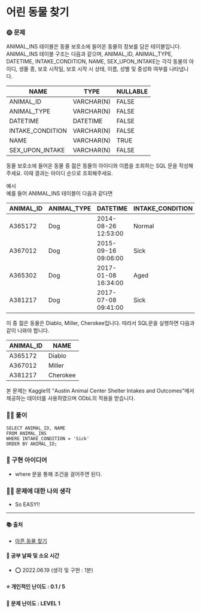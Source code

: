 # 어린 동물 찾기

### 🌞 문제
ANIMAL_INS 테이블은 동물 보호소에 들어온 동물의 정보를 담은 테이블입니다. ANIMAL_INS 테이블 구조는 다음과 같으며, ANIMAL_ID, ANIMAL_TYPE, DATETIME, INTAKE_CONDITION, NAME, SEX_UPON_INTAKE는 각각 동물의 아이디, 생물 종, 보호 시작일, 보호 시작 시 상태, 이름, 성별 및 중성화 여부를 나타냅니다.

|NAME	|TYPE|	NULLABLE|
|---|---|---|
|ANIMAL_ID	|VARCHAR(N)|	FALSE|
|ANIMAL_TYPE|	VARCHAR(N)|	FALSE|
|DATETIME|	DATETIME|	FALSE|
|INTAKE_CONDITION|	VARCHAR(N)|	FALSE|
|NAME	|VARCHAR(N)|	TRUE|
|SEX_UPON_INTAKE|	VARCHAR(N)|	FALSE|


동물 보호소에 들어온 동물 중 젊은 동물의 아이디와 이름을 조회하는 SQL 문을 작성해주세요. 이때 결과는 아이디 순으로 조회해주세요.

예시  
예를 들어 ANIMAL_INS 테이블이 다음과 같다면

|ANIMAL_ID|	ANIMAL_TYPE|	DATETIME|	INTAKE_CONDITION|	NAME|	SEX_UPON_INTAKE|
|---|---|---|---|---|---|
|A365172	|Dog	|2014-08-26 12:53:00|	Normal|	Diablo|	Neutered Male|
|A367012|	Dog|	2015-09-16 09:06:00	|Sick	|Miller	|Neutered Male|
|A365302|	Dog|	2017-01-08 16:34:00	|Aged|	Minnie	|Spayed Female|
|A381217|	Dog	|2017-07-08 09:41:00	|Sick|	Cherokee|	Neutered Male|

이 중 젊은 동물은 Diablo, Miller, Cherokee입니다. 따라서 SQL문을 실행하면 다음과 같이 나와야 합니다.

|ANIMAL_ID|	NAME|
|---|---|
|A365172|	Diablo|
|A367012|	Miller|
|A381217|	Cherokee|

본 문제는 Kaggle의 "Austin Animal Center Shelter Intakes and Outcomes"에서 제공하는 데이터를 사용하였으며 ODbL의 적용을 받습니다.



### 👩‍💻 풀이
```
SELECT ANIMAL_ID, NAME
FROM ANIMAL_INS
WHERE INTAKE_CONDITION = 'Sick'
ORDER BY ANIMAL_ID;
```

### 🔑 구현 아이디어
- where 문을 통해 조건을 걸어주면 된다.
  
### 🙋‍♀‍ 문제에 대한 나의 생각
- So EASY!!

-------------
#### 📚 출처
- [아픈 동물 찾기
](https://programmers.co.kr/learn/courses/30/lessons/59036)
#### 📅 공부 날짜 및 소요 시간
- ⭕ 2022.06.19 (생각 및 구현 : 1분)
#### ⭐ 개인적인 난이도 : 0.1 / 5
#### 🌳 문제 난이도 : LEVEL 1